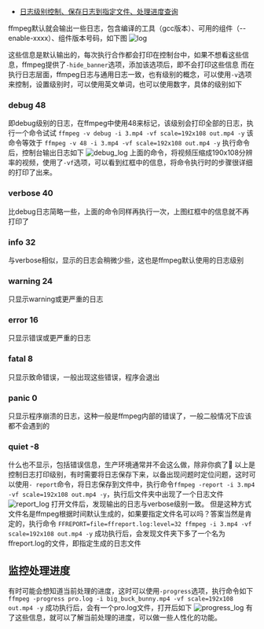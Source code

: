 - [日志级别控制、保存日志到指定文件、处理进度查询](https://www.cnblogs.com/daner1257/p/14414926.html)

ffmpeg默认就会输出一些日志，包含编译的工具（gcc版本）、可用的组件（--enable-xxxx）、组件版本号码，如下图
 ![log](https://blog-static.cnblogs.com/files/daner1257/1.gif)

这些信息是默认输出的，每次执行合作都会打印在控制台中，如果不想看这些信息，ffmpeg提供了`-hide_banner`选项，添加该选项后，即不会打印这些信息
 而在执行日志层面，ffmpeg日志与通用日志一致，也有级别的概念，可以使用`-v`选项来控制，设置级别时，可以使用英文单词，也可以使用数字，具体的级别如下

### debug 48

即debug级别的日志，在ffmpeg中使用48来标记，该级别会打印全部的日志，执行一个命令试试
 `ffmpeg -v debug -i 3.mp4 -vf scale=192x108 out.mp4 -y`
 该命令等效于
 `ffmpeg -v 48 -i 3.mp4 -vf scale=192x108 out.mp4 -y`
 执行命令后，控制台输出日志如下
 ![debug_log](https://blog-static.cnblogs.com/files/daner1257/2.gif)
 上面的命令，将视频压缩成190x108分辨率的视频，使用了`-vf`选项，可以看到红框中的信息，将命令执行时的步骤很详细的打印了出来。

### verbose 40

比debug日志简略一些，上面的命令同样再执行一次，上图红框中的信息就不再打印了

### info 32

与verbose相似，显示的日志会稍微少些，这也是ffmpeg默认使用的日志级别

### warning 24

只显示warning或更严重的日志

### error 16

只显示错误或更严重的日志

### fatal 8

只显示致命错误，一般出现这些错误，程序会退出

### panic 0

只显示程序崩溃的日志，这种一般是ffmpeg内部的错误了，一般二般情况下应该都不会遇到的

### quiet -8

什么也不显示，包括错误信息，生产环境通常并不会这么做，除非你疯了🤣
 以上是控制日志打印级别，有时需要将日志保存下来，以备出现问题时定位问题，这时可以使用`- report`命令，将日志保存到文件中，执行命令`ffmpeg -report -i 3.mp4 -vf scale=192x108 out.mp4 -y`，执行后文件夹中出现了一个日志文件
 ![report_log](https://blog-static.cnblogs.com/files/daner1257/3.gif)
 打开文件后，发现输出的日志与verbose级别一致。
 但是这种方式文件名是ffmpeg根据时间默认生成的，如果要指定文件名可以吗？答案当然是肯定的，执行命令
 `FFREPORT=file=ffreport.log:level=32 ffmpeg -i 3.mp4 -vf scale=192x108 out.mp4 -y`
 成功执行后，会发现文件夹下多了一个名为ffreport.log的文件，即指定生成的日志文件

## 监控处理进度

有时可能会想知道当前处理的进度，这时可以使用`-progress`选项，执行命令如下
 `ffmpeg -progress pro.log -i big_buck_bunny.mp4 -vf scale=192x108 out.mp4 -y`
 成功执行后，会有一个pro.log文件，打开后如下
 ![progress_log](https://blog-static.cnblogs.com/files/daner1257/4.gif)
 有了这些信息，就可以了解当前处理的进度，可以做一些人性化的功能。